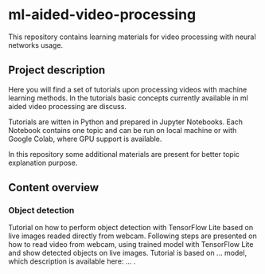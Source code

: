 # ml-aided-video-processing
This repository contains learning materials for video processing with neural networks usage. 

## Project description
Here you will find a set of tutorials upon processing videos with machine learning methods. In the tutorials basic concepts currently available in ml aided video processing are discuss.

Tutorials are witten in Python and prepared in Jupyter Notebooks. Each Notebook contains one topic and can be run on local machine or with Google Colab, where GPU support is available. 

In this repository some additional materials are present for  better topic explanation purpose.

## Content overview
### Object detection
Tutorial on how to perform object detection with TensorFlow Lite based on live images readed directly from webcam. Following steps are presented on how to read video from webcam, using trained model with TensorFlow Lite and show detected objects on live images. Tutorial is based on ... model, which description is available here: ... .
